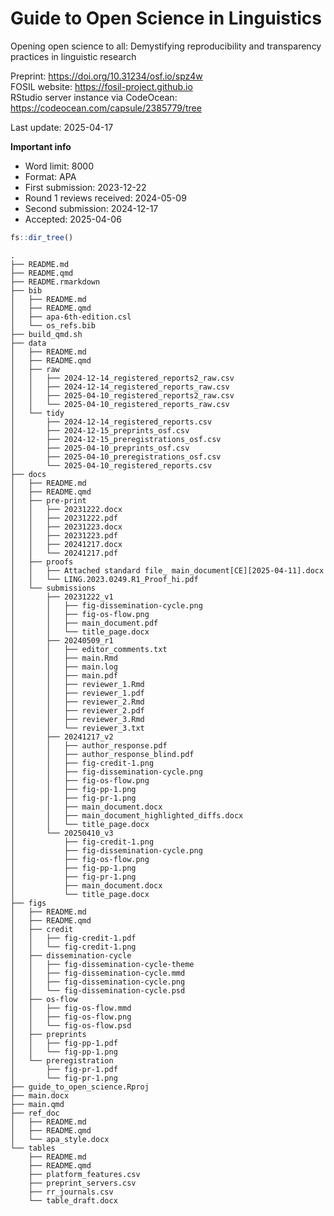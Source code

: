 

# Guide to Open Science in Linguistics

Opening open science to all: Demystifying reproducibility and
transparency practices in linguistic research

Preprint: <https://doi.org/10.31234/osf.io/spz4w>  
FOSIL website: <https://fosil-project.github.io>  
RStudio server instance via CodeOcean:
<https://codeocean.com/capsule/2385779/tree>

Last update: 2025-04-17

**Important info**

- Word limit: 8000
- Format: APA
- First submission: 2023-12-22
- Round 1 reviews received: 2024-05-09
- Second submission: 2024-12-17
- Accepted: 2025-04-06

``` r
fs::dir_tree()
```

    .
    ├── README.md
    ├── README.qmd
    ├── README.rmarkdown
    ├── bib
    │   ├── README.md
    │   ├── README.qmd
    │   ├── apa-6th-edition.csl
    │   └── os_refs.bib
    ├── build_qmd.sh
    ├── data
    │   ├── README.md
    │   ├── README.qmd
    │   ├── raw
    │   │   ├── 2024-12-14_registered_reports2_raw.csv
    │   │   ├── 2024-12-14_registered_reports_raw.csv
    │   │   ├── 2025-04-10_registered_reports2_raw.csv
    │   │   └── 2025-04-10_registered_reports_raw.csv
    │   └── tidy
    │       ├── 2024-12-14_registered_reports.csv
    │       ├── 2024-12-15_preprints_osf.csv
    │       ├── 2024-12-15_preregistrations_osf.csv
    │       ├── 2025-04-10_preprints_osf.csv
    │       ├── 2025-04-10_preregistrations_osf.csv
    │       └── 2025-04-10_registered_reports.csv
    ├── docs
    │   ├── README.md
    │   ├── README.qmd
    │   ├── pre-print
    │   │   ├── 20231222.docx
    │   │   ├── 20231222.pdf
    │   │   ├── 20231223.docx
    │   │   ├── 20231223.pdf
    │   │   ├── 20241217.docx
    │   │   └── 20241217.pdf
    │   ├── proofs
    │   │   ├── Attached standard file_ main_document[CE][2025-04-11].docx
    │   │   └── LING.2023.0249.R1_Proof_hi.pdf
    │   └── submissions
    │       ├── 20231222_v1
    │       │   ├── fig-dissemination-cycle.png
    │       │   ├── fig-os-flow.png
    │       │   ├── main_document.pdf
    │       │   └── title_page.docx
    │       ├── 20240509_r1
    │       │   ├── editor_comments.txt
    │       │   ├── main.Rmd
    │       │   ├── main.log
    │       │   ├── main.pdf
    │       │   ├── reviewer_1.Rmd
    │       │   ├── reviewer_1.pdf
    │       │   ├── reviewer_2.Rmd
    │       │   ├── reviewer_2.pdf
    │       │   ├── reviewer_3.Rmd
    │       │   └── reviewer_3.txt
    │       ├── 20241217_v2
    │       │   ├── author_response.pdf
    │       │   ├── author_response_blind.pdf
    │       │   ├── fig-credit-1.png
    │       │   ├── fig-dissemination-cycle.png
    │       │   ├── fig-os-flow.png
    │       │   ├── fig-pp-1.png
    │       │   ├── fig-pr-1.png
    │       │   ├── main_document.docx
    │       │   ├── main_document_highlighted_diffs.docx
    │       │   └── title_page.docx
    │       └── 20250410_v3
    │           ├── fig-credit-1.png
    │           ├── fig-dissemination-cycle.png
    │           ├── fig-os-flow.png
    │           ├── fig-pp-1.png
    │           ├── fig-pr-1.png
    │           ├── main_document.docx
    │           └── title_page.docx
    ├── figs
    │   ├── README.md
    │   ├── README.qmd
    │   ├── credit
    │   │   ├── fig-credit-1.pdf
    │   │   └── fig-credit-1.png
    │   ├── dissemination-cycle
    │   │   ├── fig-dissemination-cycle-theme
    │   │   ├── fig-dissemination-cycle.mmd
    │   │   ├── fig-dissemination-cycle.png
    │   │   └── fig-dissemination-cycle.psd
    │   ├── os-flow
    │   │   ├── fig-os-flow.mmd
    │   │   ├── fig-os-flow.png
    │   │   └── fig-os-flow.psd
    │   ├── preprints
    │   │   ├── fig-pp-1.pdf
    │   │   └── fig-pp-1.png
    │   └── preregistration
    │       ├── fig-pr-1.pdf
    │       └── fig-pr-1.png
    ├── guide_to_open_science.Rproj
    ├── main.docx
    ├── main.qmd
    ├── ref_doc
    │   ├── README.md
    │   ├── README.qmd
    │   └── apa_style.docx
    └── tables
        ├── README.md
        ├── README.qmd
        ├── platform_features.csv
        ├── preprint_servers.csv
        ├── rr_journals.csv
        └── table_draft.docx
